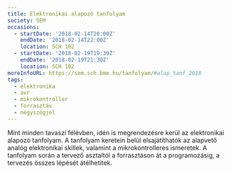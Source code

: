 ```yaml
---
title: Elektronikai alapozó tanfolyam
society: SEM
occasions:
  - startDate: '2018-02-14T20:00Z'
    endDate: '2018-02-14T22:00Z'
    location: SCH 102
  - startDate: '2018-02-19T19:30Z'
    endDate: '2018-02-19T21:30Z'
    location: SCH 102
moreInfoURL: https://sem.sch.bme.hu/tanfolyam/#alap_tanf_2018
tags:
  - elektronika
  - avr
  - mikrokontroller
  - forrasztás
  - négyszögjel
---
```


Mint minden tavaszi félévben, idén is megrendezésre kerül az elektronikai alapozó tanfolyam. A tanfolyam keretein belül elsajátíthatók az alapvető analóg elektronikai skillek, valamint a mikrokontrolleres ismeretek. A tanfolyam során a tervező asztaltól a forrasztáson át a programozásig, a tervezés összes lépését átélhetitek.
